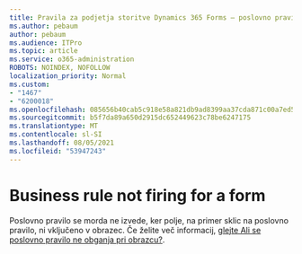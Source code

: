 ```yaml
---
title: Pravila za podjetja storitve Dynamics 365 Forms – poslovno pravilo se ne obžiga v obrazcu
ms.author: pebaum
author: pebaum
ms.audience: ITPro
ms.topic: article
ms.service: o365-administration
ROBOTS: NOINDEX, NOFOLLOW
localization_priority: Normal
ms.custom:
- "1467"
- "6200018"
ms.openlocfilehash: 085656b40cab5c918e58a821db9ad8399aa37cda871c00a7ed51411c4b733576
ms.sourcegitcommit: b5f7da89a650d2915dc652449623c78be6247175
ms.translationtype: MT
ms.contentlocale: sl-SI
ms.lasthandoff: 08/05/2021
ms.locfileid: "53947243"
---
```

# <a name="business-rule-not-firing-for-a-form"></a>Business rule not firing for a form

Poslovno pravilo se morda ne izvede, ker polje, na primer sklic na poslovno pravilo, ni vključeno v obrazec. Če želite več informacij, [glejte Ali se poslovno pravilo ne obganja pri obrazcu?](https://docs.microsoft.com/powerapps/maker/model-driven-apps/create-business-rules-recommendations-apply-logic-form#is-your-business-rule-not-firing-for-a-form).
